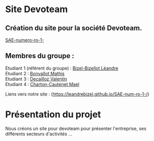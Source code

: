 # Site Devoteam

## Création du site pour la société Devoteam. 

[SAE-numero-ro-1-]([https://github.com/LeandreBizel/SAE-num-ro-1-/])

## Membres du groupe :

Etudiant 1 (référent du groupe) :  [Bizel-Bizellot Léandre](mailto:lbizelbi@edu.univ-fcomte.fr?subject=SAE_1_05_06)  
Etudiant 2 : [Bonvallot Mathis](mailto:mbonvall@edu.univ-fcomte.fr?subject=SAE_1_05_06)   
Etudiant 3 : [Decailloz Valentin](mailto:valentin.decailloz@edu.univ-fcomte.fr?subject=SAE_1_05_06)  
Etudiant 4  : [Charton-Cautenet Mael](mailto:mael.charton--cautenet@edu.univ-fcomte.fr?subject=SAE_1_05_06)  

Liens vers notre site : (https://leandrebizel.github.io/SAE-num-ro-1-/)

# Présentation du projet
Nous créons un site pour devoteam pour présenter l'entreprise, ses différents secteurs d'activités ...
